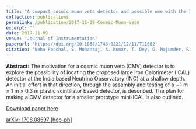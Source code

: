 ```yaml
---
title: "A compact cosmic muon veto detector and possible use with the Iron Calorimeter detector for neutrinos"
collection: publications
permalink: /publication/2017-11-09-Cosmic-Muon-Veto
excerpt: ''
date: 2017-11-09
venue: 'Journal of Instrumentation'
paperurl: 'https://doi.org/10.1088/1748-0221/12/11/T11002'
citation: 'Neha Panchal, S. Mohanraj, A. Kumar, T. Dey, G. Majumder, R. Shinde, P. Verma, B. Satyanarayana, V.M. Datar, &quot;A compact cosmic muon veto detector and possible use with the Iron Calorimeter detector for neutrinos&quot;, <i>Journal of Instrumentation</i>, 12 (2017) 11, T11002.'
---
```


**Abstract:** The motivation for a cosmic muon veto (CMV) detector is to explore the possibility of locating the proposed large Iron Calorimeter (ICAL) detector at the India based Neutrino Observatory (INO) at a shallow depth. An initial effort in that direction, through the assembly and testing of a ∼1 m × 1 m × 0.3 m plastic scintillator based detector, is described. The plan for making a CMV detector for a smaller prototype mini-ICAL is also outlined.
 
[Download paper here](https://doi.org/10.1088/1748-0221/12/11/T11002)

[arXiv: 1708.08597 [hep-ph]](https://arxiv.org/abs/1708.08597)
